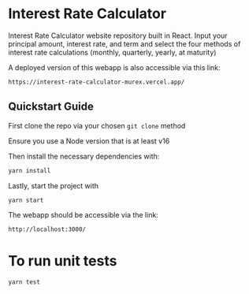 # Interest Rate Calculator
Interest Rate Calculator website repository built in React. Input your principal amount, interest rate, and term and select the four methods of interest rate calculations (monthly, quarterly, yearly, at maturity)

A deployed version of this webapp is also accessible via this link:

```sh
https://interest-rate-calculator-murex.vercel.app/
```

## Quickstart Guide

First clone the repo via your chosen `git clone` method

Ensure you use a Node version that is at least v16

Then install the necessary dependencies with:

```sh
yarn install
```

Lastly, start the project with 

```sh
yarn start
```

The webapp should be accessible via the link:

```sh
http://localhost:3000/
```
# To run unit tests

```sh
yarn test
```
